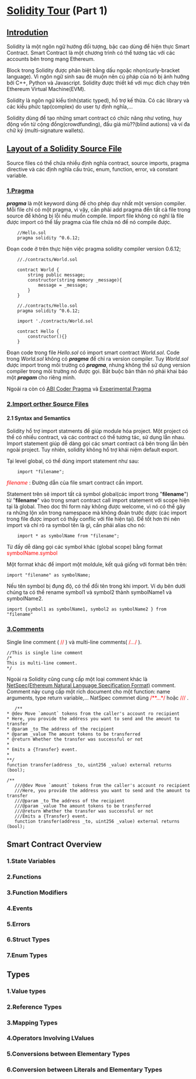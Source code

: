 # [Solidity Tour](https://docs.soliditylang.org/en/v0.8.6/) (Part 1)

## [Introdution](https://docs.soliditylang.org/en/v0.8.6/introduction-to-smart-contracts.html)

Solidity là một ngôn ngữ hướng đối tượng, bậc cao dùng để hiện thực Smart Contract. Smart Contract là một chương trình có thể tương tác với các accounts bên trong mạng Ethereum.

Block trong Solidity được phân biệt bằng dấu ngoặc nhọn(curly-bracket language). Vì ngôn ngữ sinh sau đẻ muộn nên cú pháp của nó bị ảnh hưởng bởi C++, Python và Javascript. Solidity được thiết kế với mục đích chạy trên Ethereum Virtual Machine(EVM).

Solidity là ngôn ngữ kiểu tĩnh(static typed), hổ trợ kế thừa. Có các library và các kiểu phức tạp(complex) do user tự định nghĩa,...

Solidity dùng để tạo những smart contract có chức năng như voting, huy động vốn từ cộng đồng(crowdfunding), đấu giá mù??(blind autions) và ví đa chữ ký (multi-signature wallets).

## [Layout of a Solidity Source File](https://docs.soliditylang.org/en/v0.8.6/layout-of-source-files.html)

Source files có thể chứa nhiều định nghĩa contract, source imports, pragma directive và các định nghĩa cấu trúc, enum, function, error, và constant variable.

### [1.Pragma](https://docs.soliditylang.org/en/v0.8.6/layout-of-source-files.html#pragmas)

**_pragma_** là một keyword dùng để cho phép duy nhất một version compiler. Mỗi file chỉ có một pragma, vì vậy, cần phải add pragma đến tất cả file trong source để không bị lỗi nếu muốn compile. Import file không có nghĩ là file được import có thể lấy pragma của file chứa nó để nó compile được.

```solidity
    //Hello.sol
    pragma solidity ^0.6.12;
```

Đoạn code ở trên thực hiện việc pragma solidity compiler version 0.6.12;

```solidity
    //./contracts/World.sol

    contract World {
        string public message;
        constructor(string memory _message){
            message = _message;
        }
    }
```

```solidity
    //./contracts/Hello.sol
    pragma solidity ^0.6.12;

    import './contracts/World.sol

    contract Hello {
        constructor(){}
    }
```
Đoạn code trong file _Hello.sol_ có import smart contract _World.sol_. Code trong _World.sol_ không có **_pragma_** để chỉ ra version compiler. Tuy _World.sol_ được import trong môi trường có **_pragma_**, nhưng không thể sử dụng version compiler trong môi trường nó được gọi. Bắt buộc bản thân nó phải khai báo một **_pragam_** cho riêng mình.

Ngoải ra còn có [ABI Coder Pragma](https://docs.soliditylang.org/en/v0.8.6/layout-of-source-files.html#abi-coder-pragma) và [Experimental Pragma](https://docs.soliditylang.org/en/v0.8.6/layout-of-source-files.html#experimental-pragma)
### [2.Import orther Source Files](https://docs.soliditylang.org/en/v0.8.6/layout-of-source-files.html#importing-other-source-files)
#### 2.1 Syntax and Semantics

Solidity hổ trợ import statments để giúp module hóa project. Một project có thể có nhiều contract, và các contract có thể tương tác, sử dụng lẫn nhau. Import statement giúp dễ dàng gọi các smart contract cả bên trong lẫn bên ngoài project. Tuy nhiên, solidity không hổ trợ khái niệm default export.

Tại level global, có thể dùng import statement như sau:
```solidity
    import "filename";
```
<span style="color:red"> _filename_</span> : Đường dẫn của file smart contract cần import.


Statement trên sẽ import tất cả symbol global(các import trong "**filename**") từ "**filename**" vào trong smart contract call import statement với scope hiện tại là global. Theo doc thì form này không được welcome, vì nó có thể gây ra những lộn xôn trong namespace mà không đoán trước được (các import trong file được import có thấy conflic với file hiện tại). Để tốt hơn thì nên import và chỉ rõ ra symbol tên là gì, cần phải alias cho nó:

```solidity
    import * as symbolName from "filename";
```
Từ đấy dễ dàng gọi các symbol khác (global scope) bằng format <span style="color:red">symbolName.symbol </span>

Một format khác để import một moldule, kết quả giống với format bên trên:
```solidity
import "filename" as symbolName;
```

Nếu tên symbol bị đụng độ, có thể đổi tên trong khi import. Ví dụ bên dưới chúng ta có thể rename symbol1 và symbol2 thành symbolName1 và symbolName2.

```solidity
import {symbol1 as symbolName1, symbol2 as symbolName2 } from "filename"
```
 ### [3.Comments](https://docs.soliditylang.org/en/v0.8.6/layout-of-source-files.html#comments)

 Single line comment (<span style="color:red"> // </span>) và multi-line comments(<span style="color:red"> /*...*/ </span>).
 ```solidity
//This is single line comment
/*
This is multi-line comment.
*/
 ```
 Ngoài ra Solidity cũng cung cấp một loại comment khác là [NetSpec(Ethereum Natural Language Specification Format)](https://docs.soliditylang.org/en/v0.5.10/natspec-format.html) comment. Comment này cung cấp một rich document cho một function: name arguments, type return variable,... NatSpec commnet dùng <span style="color:red"> /**...*/</span> hoặc  <span style="color:red"> /// </span>.

 ```solidity
    /**
* @dev Move `amount` tokens from the caller's account ro recipient
* Here, you provide the address you want to send and the amount to transfer
* @param _to The address of the recipient
* @param _value The amount tokens to be transferred
* @return Whether the transfer was successful or not
*
* Emits a {Transfer} event.
*
**/
function transfer(address _to, uint256 _value) external returns (bool);
 ```
 ```solidity
 /**
    ///@dev Move `amount` tokens from the caller's account ro recipient
    ///Here, you provide the address you want to send and the amount to transfer
    ///@param _to The address of the recipient
    ///@param _value The amount tokens to be transferred
    ///@return Whether the transfer was successful or not
    ///Emits a {Transfer} event.
    function transfer(address _to, uint256 _value) external returns (bool);
 ```

## Smart Contract Overview

### 1.State Variables

### 2.Functions

### 3.Function Modifiers

### 4.Events

### 5.Errors

### 6.Struct Types

### 7.Enum Types

## Types

### 1.Value types

### 2.Reference Types

### 3.Mapping Types

### 4.Operators Involving LValues

### 5.Conversions between Elementary Types

### 6.Conversion between Literals and Elementary Types

